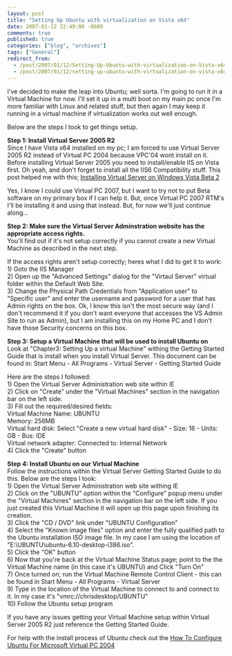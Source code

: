 ```yaml
---
layout: post
title: "Setting Up Ubuntu with virtualization on Vista x64"
date: 2007-01-12 22:49:00 -0600
comments: true
published: true
categories: ["blog", "archives"]
tags: ["General"]
redirect_from: 
  - /post/2007/01/12/Setting-Up-Ubuntu-with-virtualization-on-Vista-x64
  - /post/2007/01/12/setting-up-ubuntu-with-virtualization-on-vista-x64
---
```

<!-- more -->
<P>I've decided to make the leap into Ubuntu; well sorta. I'm going to run it in a Virtual Machine for now. I'll set it up in a multi boot on my main pc once I'm more familiar with Linux and related stuff, but then again I may keep it running in a virtual machine if virtualization works out&nbsp;well enough.</P>
<P>Below are the steps I took to get things setup.</P>
<P><STRONG>Step 1: Install Virtual Server 2005 R2<BR></STRONG>Since I have Vista x64 installed on my pc; I am forced to use Virtual Server 2005 R2 instead of Virtual PC 2004 because VPC'04 wont install on it. Before installing Virtual Server 2005 you need to install/enable IIS on Vista first. Oh yeah, and don't forget to install all the IIS6 Compatibility stuff. This post helped me with this; <A href="http://blogs.msdn.com/virtual_pc_guy/archive/2006/06/05/618547.aspx">Installing Virtual Server on Windows Vista Beta 2</A></P>
<P>Yes, I know I could use Virtual PC 2007, but I want to try not to put Beta software on my primary box if I can help it. But, once Virtual PC 2007 RTM's I'll be installing it and using that instead. But, for now we'll just continue along...</P>
<P><STRONG>Step 2: Make sure the Virtual Server Adminstration website has the appropriate access rights.</STRONG><BR>You'll find out if it's not setup correctly if you cannot create a new Virtual Machine as described in the next step.</P>
<P>If the access rights aren't setup correctly; heres what I did to get it to work:<BR>1) Goto the IIS Manager<BR>2) Open up the "Advanced Settings" dialog for the "Virtaul Server" virtual folder within the Default Web Site.<BR>3) Change the Physical Path Credentials from "Application user" to "Specific user" and enter the username and password for a user that has Admin rights on the box. Ok, I know this isn't the most secure way (and I don't recommend it if you don't want everyone that accesses the VS Admin Site to run as Admin), but I am installing this on my Home PC and I don't have those Security concerns on this box.</P>
<P><STRONG>Step 3: Setup a Virtual Machine that will be used to install Ubuntu on<BR></STRONG>Look at "Chapter3: Setting Up a virtual Machine" withing the Getting Started Guide that is install when you install Virtual Server. This document can be found in: Start Menu - All Programs - Virtual Server - Getting Started Guide</P>
<P>Here are the steps I followed:<BR>1) Open the Virtual Server Administration web site within IE<BR>2) Click on "Create" under the "Virtual Machines" section in the navigation bar on the left side.<BR>3) Fill out the required/desired fields:<BR>Virtual Machine Name: UBUNTU<BR>Memory: 256MB<BR>Virtual hard disk: Select "Create a new virtual hard disk" - Size: 16 - Units: GB - Bus: IDE<BR>Virtual network adapter: Connected to: Internal Network<BR>4) Click the "Create" button</P>
<P><STRONG>Step 4: Install Ubuntu on our Virtual Machine<BR></STRONG>Follow the instructions within the Virtual Server Getting Started Guide to do this. Below are the steps I took:<BR>1) Open the Virtual Server Administration web site withing IE<BR>2) Click on the "UBUNTU" option within the "Configure" popup menu under the "Virtual Machines" section in the navigation bar on the left side. If you just created this Virtual Machine it will open up this page upon finishing its creation.<BR>3) Click the "CD / DVD" link under "UBUNTU Configuration"<BR>4) Select the "Known image files" option and enter the fully qualified path to the Ubuntu installation ISO image file. In my case I am using the location of "E:\UBUNTU\ubuntu-6.10-desktop-i386.iso".<BR>5) Click the "OK" button<BR>6) Now that you're back at the Virtual Machine Status page; point to the the Virtual Machine name (in this case it's UBUNTU) and Click "Turn On"<BR>7) Once turned on; run the Virtual Machine Remote Control Client - this can be found in Start Menu - All Programs - Virtual Server<BR>9) Type in the location of the Virtual Machine to connect to and connect to it. In my case it's "vmrc://chrisdesktop/UBUNTU"<BR>10) Follow the Ubuntu setup program</P>
<P>If you have any issues getting your Virtual Machine setup within Virtual Server 2005 R2 just reference the Getting Started Guide.</P>
<P>For help with the install process of Ubuntu check out the <A href="https://help.ubuntu.com/community/HowToConfigureUbuntuForMicrosoftVirtualPC2004">How To Configure Ubuntu For Microsoft Virtual PC 2004</A></P>
<P>&nbsp;</P>
